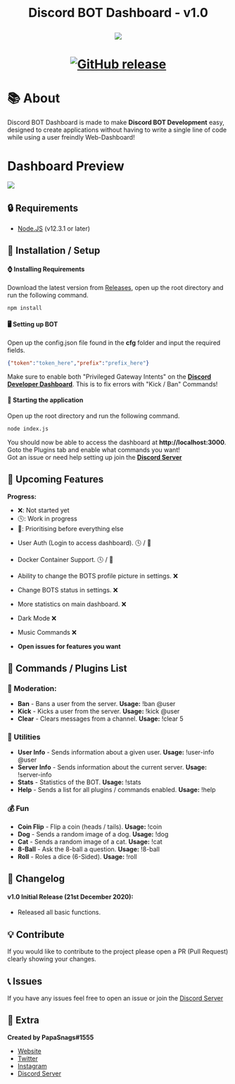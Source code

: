 <h1 align="center">
    <br>
    <p>Discord BOT Dashboard - v1.0</p>
<img src="https://i.imgur.com/UT0gCzZ.png">
<h1>
<p align="center">
    <a href="https://github.com/PapaSnags/Discord-BOT-Dashboard/releases">
        <img alt="GitHub release" src="https://img.shields.io/github/release/PapaSnags/Discord-BOT-Dashboard.svg">
    </a>
</p>

# 📚 About
Discord BOT Dashboard is made to make **Discord BOT Development** easy, designed to create applications without having to write a single line of code while using a user freindly Web-Dashboard!

# Dashboard Preview 
<img src="https://i.imgur.com/mcF1WMj.png">


## 🔒 Requirements
* [Node.JS](https://nodejs.org/en/) (v12.3.1 or later)

## 🚀 Installation / Setup
#### ⌚ Installing Requirements
Download the latest version from [Releases](https://github.com/papasnags/Discord-BOT-Dashboard/releases), open up the root directory and run the following command.
```bash
npm install
```

#### 🖥️ Setting up BOT
Open up the config.json file found in the **cfg** folder and input the required fields.
```json
{"token":"token_here","prefix":"prefix_here"}
```
Make sure to enable both "Privileged Gateway Intents" on the [**Discord Developer Dashboard**](https://discord.com/developers). This is to fix errors  with "Kick / Ban" Commands!

#### 📡 Starting the application 
Open up the root directory and run the following command.
```bash
node index.js
```
You should now be able to access the dashboard at **http://localhost:3000**. Goto the Plugins tab and enable what commands you want!
</br>
Got an issue or need help setting up join the [**Discord Server**](https://discord.com/invite/w7B5nKB)

## 📝 Upcoming Features
**Progress:**
 - ❌: Not started yet
 - 🕓: Work in progress
 - 💯: Prioritising before everything else
* User Auth (Login to access dashboard). 🕓 / 💯
* Docker Container Support. 🕓 / 💯

* Ability to change the BOTS profile picture in settings. ❌
* Change BOTS status in settings. ❌
* More statistics on main dashboard. ❌
* Dark Mode ❌
* Music Commands ❌

* **Open issues for features you want**

## 🔌 Commands / Plugins List
### 🔨 Moderation:
* **Ban** - Bans a user from the server. **Usage:** !ban @user
* **Kick** - Kicks a user from the server. **Usage:** !kick @user
* **Clear** - Clears messages from a channel. **Usage:** !clear 5

### 🧰 Utilities
* **User Info** - Sends information about a given user. **Usage:** !user-info @user
* **Server Info** - Sends information about the current server. **Usage:** !server-info
* **Stats** - Statistics of the BOT. **Usage:** !stats
* **Help** - Sends a list for all plugins / commands enabled. **Usage:** !help

### 💰 Fun
* **Coin Flip** - Flip a coin (heads / tails). **Usage:** !coin
* **Dog** - Sends a random image of a dog. **Usage:** !dog
* **Cat** - Sends a random image of a cat. **Usage:** !cat
* **8-Ball** - Ask the 8-ball a question. **Usage:** !8-ball
* **Roll** - Roles a dice (6-Sided). **Usage:** !roll

## 🔧 Changelog
#### v1.0 Initial Release (21st December 2020):
* Released all basic functions.

## 💡 Contribute
If you would like to contribute to the project please open a PR (Pull Request) clearly showing your changes.

## 📞 Issues
If you have any issues feel free to open an issue or join the [Discord Server](https://discord.com/invite/w7B5nKB)

## 🧲 Extra
__Created by PapaSnags#1555__
* [Website](https://papa-snags.com/projects/PLUG/)
* [Twitter](https://twitter.com/PapaSnags)
* [Instagram](https://www.instagram.com/papa.snags/)
* [Discord Server](https://discord.com/invite/w7B5nKB)
</br>

